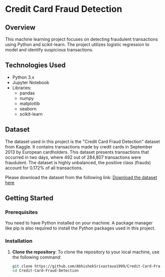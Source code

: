 # Credit Card Fraud Detection

## Overview
This machine learning project focuses on detecting fraudulent transactions using Python and scikit-learn. The project utilizes logistic regression to model and identify suspicious transactions.

## Technologies Used
- Python 3.x
- Jupyter Notebook
- Libraries:
  - pandas
  - numpy
  - matplotlib
  - seaborn
  - scikit-learn

## Dataset
The dataset used in this project is the "Credit Card Fraud Detection" dataset from Kaggle. It contains transactions made by credit cards in September 2013 by European cardholders. This dataset presents transactions that occurred in two days, where 492 out of 284,807 transactions were fraudulent. The dataset is highly unbalanced, the positive class (frauds) account for 0.172% of all transactions.

Please download the dataset from the following link:
[Download the dataset here](https://www.kaggle.com/mlg-ulb/creditcardfraud)

## Getting Started

### Prerequisites
You need to have Python installed on your machine. A package manager like pip is also required to install the Python packages used in this project.

### Installation
1. **Clone the repository**:
   To clone the repository to your local machine, use the following command:
   ```bash
   git clone https://github.com/AbhishekSrivastava1999/Credit-Card-Fraud-Detection.git
   cd Credit-Card-Fraud-Detection

